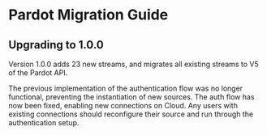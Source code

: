 # Pardot Migration Guide

## Upgrading to 1.0.0

Version 1.0.0 adds 23 new streams, and migrates all existing streams to V5 of the Pardot API.

The previous implementation of the authentication flow was no longer functional, preventing the instantiation of new sources.
The auth flow has now been fixed, enabling new connections on Cloud. Any users with existing connections should reconfigure their source and run through the authentication setup.
